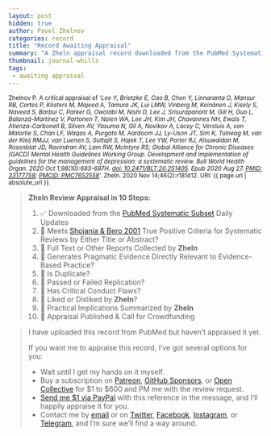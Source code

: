 ```yaml
---
layout: post
hidden: true
author: Pavel Zhelnov
categories: record
title: "Record Awaiting Appraisal"
summary: "A Zheln appraisal record downloaded from the PubMed Systematic Subset daily updates."
thumbnail: journal-whills
tags:
 - awaiting appraisal
---
```


<small id="citation">Zhelnov P. A critical appraisal of _‘Lee Y, Brietzke E, Cao B, Chen Y, Linnaranta O, Mansur RB, Cortes P, Kösters M, Majeed A, Tamura JK, Lui LMW, Vinberg M, Keinänen J, Kisely S, Naveed S, Barbui C, Parker G, Owolabi M, Nishi D, Lee J, Srisurapanont M, Gill H, Guo L, Balanzá-Martínez V, Partonen T, Nolen WA, Lee JH, Kim JH, Chavannes NH, Ewais T, Atienza-Carbonell B, Silven AV, Yasuma N, Gil A, Novikov A, Lacey C, Versluis A, von Malortie S, Chan LF, Waqas A, Purgato M, Aardoom JJ, Ly-Uson JT, Sim K, Tuineag M, van der Kleij RMJJ, van Luenen S, Suttajit S, Hajek T, Lee YW, Porter RJ, Alsuwaidan M, Rosenblat JD, Ravindran AV, Lam RW, McIntyre RS; Global Alliance for Chronic Diseases (GACD) Mental Health Guidelines Working Group. Development and implementation of guidelines for the management of depression: a systematic review. Bull World Health Organ. 2020 Oct 1;98(10):683-697H. [doi: 10.2471/BLT.20.251405](https://doi.org/10.2471/BLT.20.251405). Epub 2020 Aug 27. [PMID: 33177758](https://pubmed.gov/33177758); [PMCID: PMC7652558](https://ncbi.nlm.nih.gov/pmc/PMC7652558)’._ Zheln. 2020 Nov 14;46(2):r181d12. URI: {{ page.url | absolute_url }}.</small>

> **Zheln Review Appraisal in 10 Steps:**
>
> 1. ✅ Downloaded from the [PubMed Systematic Subset](https://github.com/p1m-ortho/qs-global-ortho-search-queries/blob/global-sr-query/README.md) Daily Updates
> 2. 🔄 Meets [Shojania & Bero 2001](https://www.researchgate.net/publication/11820967_Taking_Advantage_of_the_Explosion_of_Systematic_Reviews_An_Efficient_MEDLINE_Search_Strategy) True Positive Criteria for Systematic Reviews by Either Title or Abstract?
> 3. 🔄 Full Text or Other Reports Collected by **Zheln**
> 4. 🔄 Generates Pragmatic Evidence Directly Relevant to Evidence-Based Practice?
> 5. 🔄 Is Duplicate?
> 6. 🔄 Passed or Failed Replication?
> 7. 🔄 Has Critical Conduct Flaws?
> 8. 🔄 Liked or Disliked by **Zheln**?
> 9. 🔄 Practical Implications Summarized by **Zheln**
> 10. 🔄 Appraisal Published & Call for Crowdfunding

> I have uploaded this record from PubMed but haven’t appraised it yet.
>
> If you want me to appraise this record, I’ve got several options for you:
> * Wait until I get my hands on it myself.
> * Buy a subscription on [Patreon](https://patreon.com/zheln), [GitHub Sponsors](https://github.com/sponsors/drzhelnov), or [Open Collective](https://opencollective.com/zheln) for $1 to $600 and PM me with the review request.
> * [Send me $1 via PayPal](https://paypal.me/pjelnov) with this reference in the message, and I’ll happily appraise it for you.
> * Contact me by [email](mailto:pavel@zheln.com) or on [Twitter](https://twitter.com/drzhelnov), [Facebook](https://facebook.com/drzhelnov), [Instagram](https://instagram.com/igzheln), or [Telegram](https://t.me/drzhelnov), and I’m sure we’ll find a way around.
